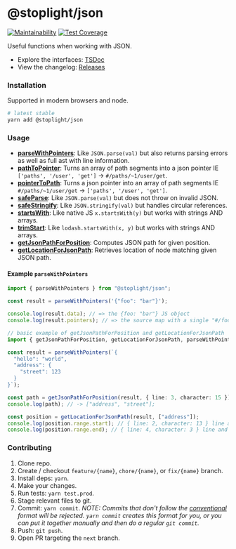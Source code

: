 # @stoplight/json

[![Maintainability](https://api.codeclimate.com/v1/badges/85d2215f8b1e8a15214f/maintainability)](https://codeclimate.com/github/stoplightio/json/maintainability) [![Test Coverage](https://api.codeclimate.com/v1/badges/85d2215f8b1e8a15214f/test_coverage)](https://codeclimate.com/github/stoplightio/json/test_coverage)

Useful functions when working with JSON.

- Explore the interfaces: [TSDoc](https://stoplightio.github.io/json)
- View the changelog: [Releases](https://github.com/stoplightio/json/releases)

### Installation

Supported in modern browsers and node.

```bash
# latest stable
yarn add @stoplight/json
```

### Usage

- **[parseWithPointers](https://stoplightio.github.io/json/globals.html#parsewithpointers)**: Like `JSON.parse(val)` but also returns parsing errors as well as full ast with line information.
- **[pathToPointer](https://stoplightio.github.io/json/globals.html#pathtopointer)**: Turns an array of path segments into a json pointer IE `['paths', '/user', 'get']` -> `#/paths/~1/user/get`.
- **[pointerToPath](https://stoplightio.github.io/json/globals.html#pointertopath)**: Turns a json pointer into an array of path segments IE `#/paths/~1/user/get` -> `['paths', '/user', 'get']`.
- **[safeParse](https://stoplightio.github.io/json/globals.html#safeparse)**: Like `JSON.parse(val)` but does not throw on invalid JSON.
- **[safeStringify](https://stoplightio.github.io/json/globals.html#safestringify)**: Like `JSON.stringify(val)` but handles circular references.
- **[startsWith](https://stoplightio.github.io/json/globals.html#startswith)**: Like native JS `x.startsWith(y)` but works with strings AND arrays.
- **[trimStart](https://stoplightio.github.io/json/globals.html#trimstart)**: Like `lodash.startsWith(x, y)` but works with strings AND arrays.
- **[getJsonPathForPosition](https://stoplightio.github.io/json/globals.html#getjsonpathforposition)**: Computes JSON path for given position.
- **[getLocationForJsonPath](https://stoplightio.github.io/json/globals.html#getlocationforjsonpath)**: Retrieves location of node matching given JSON path.

#### Example `parseWithPointers`

```ts
import { parseWithPointers } from "@stoplight/json";

const result = parseWithPointers('{"foo": "bar"}');

console.log(result.data); // => the {foo: "bar"} JS object
console.log(result.pointers); // => the source map with a single "#/foo" pointer that has position info for the foo property
```

```ts
// basic example of getJsonPathForPosition and getLocationForJsonPath
import { getJsonPathForPosition, getLocationForJsonPath, parseWithPointers } from "@stoplight/json";

const result = parseWithPointers(`{
  "hello": "world",
  "address": {
    "street": 123
  }
}`);

const path = getJsonPathForPosition(result, { line: 3, character: 15 }); // line and character are 0-based
console.log(path); // -> ["address", "street"];

const position = getLocationForJsonPath(result, ["address"]);
console.log(position.range.start); // { line: 2, character: 13 } line and character are 0-based
console.log(position.range.end); // { line: 4, character: 3 } line and character are 0-based
```

### Contributing

1. Clone repo.
2. Create / checkout `feature/{name}`, `chore/{name}`, or `fix/{name}` branch.
3. Install deps: `yarn`.
4. Make your changes.
5. Run tests: `yarn test.prod`.
6. Stage relevant files to git.
7. Commit: `yarn commit`. _NOTE: Commits that don't follow the [conventional](https://github.com/marionebl/commitlint/tree/master/%40commitlint/config-conventional) format will be rejected. `yarn commit` creates this format for you, or you can put it together manually and then do a regular `git commit`._
8. Push: `git push`.
9. Open PR targeting the `next` branch.
